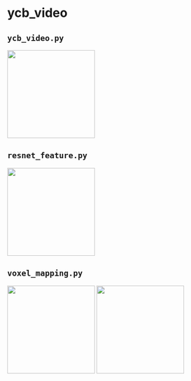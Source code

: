 # ycb_video

## `ycb_video.py`

<img src="https://drive.google.com/uc?id=1IEpZrYwIiXY7qeMtTQfbvhPeURA7Ms2H" height="200px" />

## `resnet_feature.py`

<img src="https://drive.google.com/uc?id=1603v_31bI3VeakT3A5O7RROG-ZY_13WP" height="200px" />

## `voxel_mapping.py`

<img src="https://drive.google.com/uc?id=1jiVYGYW0_WhLbgVx2uokaLM5T-_o3P6Y" height="200px" /> <img src="https://drive.google.com/uc?id=1eB84PSEMXX0BeVW9_di4UHAanYTWSsFq" height="200px" />
